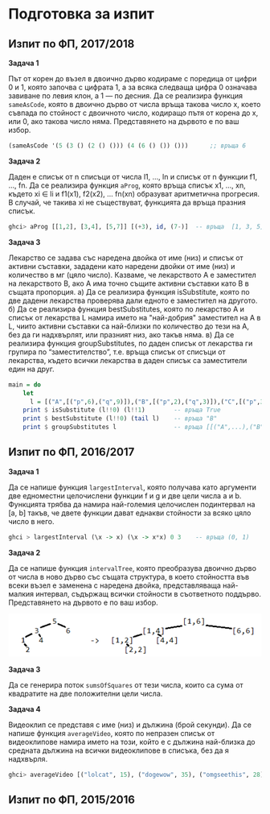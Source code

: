 # Подготовка за изпит

## Изпит по ФП, 2017/2018

**Задача 1**  

Път от корен до възел в двоично дърво кодираме с поредица от цифри 0 и 1, която започва с цифрата 1, а за всяка следваща цифра 0 означава завиване по левия клон, а 1 — по десния. Да се реализира функция `sameAsCode`, която в двоично дърво от числа връща такова число x, което съвпада по стойност с двоичното число, кодиращо пътя от корена до x, или 0, ако такова число няма. Представянето на дървото е по ваш избор.

```scheme
(sameAsCode '(5 (3 () (2 () ())) (4 (6 () ()) ()))      ;; връща 6
```

**Задача 2**  

Даден е списък от n списъци от числа l1, …, ln и списък от n функции f1, …, fn. Да се реализира функция `aProg`, която връща списък x1, …, xn, където xi ∈ li и f1(x1), f2(x2), ... fn(xn) образуват аритметична прогресия. В случай, че такива xi не съществуват, функцията да връща празния списък.

```haskell
ghci> aProg [[1,2], [3,4], [5,7]] [(+3), id, (7-)]  -- връща  [1, 3, 5]
```

**Задача 3**  

Лекарство се задава със наредена двойка от име (низ) и списък от активни съставки, зададени като наредени двойки от име (низ) и количество в мг (цяло число). Казваме, че лекарството A е заместител на лекарството B, ако A има точно същите активни съставки като B в същата пропорция.
a) Да се реализира функция isSubstitute, която по две дадени лекарства проверява дали едното е заместител на другото.
б) Да се реализира функция bestSubstitutes, която по лекарство A и списък от лекарства L намира името на "най-добрия" заместител на A в L, чиито активни съставки са най-близки по количество до тези на A, без да ги надхвърлят, или празният низ, ако такъв няма.
в) Да се реализира функция groupSubstitutes, по даден списък от лекарства ги групира по “заместителство”, т.е. връща списък от списъци от лекарства, където всички лекарства в даден списък са заместители един на друг.

```haskell
main = do
    let
      l = [("A",[("p",6),("q",9)]),("B",[("p",2),("q",3)]),("C",[("p",3)])]
    print $ isSubstitute (l!!0) (l!!1)        -- връща True
    print $ bestSubstitute (l!!0) (tail l)    -- връща "B"
    print $ groupSubstitutes l                -- връща [[("A",...),("B",...)],[("C",...)]]
```

## Изпит по ФП, 2016/2017

**Задача 1**

Да се напише функция `largestInterval`, която получава като аргументи две едноместни целочислени функции f и g и две цели числа a и b.  
Функцията трябва да намира най-големия целочислен подинтервал на [a, b] такъв, че двете функции дават еднакви стойности за всяко цяло число в него.

```haskell
ghci > largestInterval (\x -> x) (\x -> x*x) 0 3    -- връща (0, 1)
```

**Задача 2**

Да се напише функция `intervalTree`, която преобразува двоично дърво от числа в ново дърво със същата структура, в което стойността във всеки възел е заменена с наредена двойка, представляваща най-малкия интервал, съдържащ всички стойности в съответното поддърво. Представянето на дървото е по ваш избор.

![interval-tree](interval-tree.png)

**Задача 3**

Да се генерира поток `sumsOfSquares` от тези числа, които са сума от квадратите на две положителни цели числа.

**Задача 4**

Видеоклип се представя с име (низ) и дължина (брой секунди). Да се напише функция `averageVideo`, която по непразен списък от видеоклипове намира името на този, който е с дължина най-близка до средната дължина на всички видеоклипове в списъка, без да я надхвърля.

```haskell
ghci> averageVideo [("lolcat", 15), ("dogewow", 35), ("omgseethis", 28)]    -- връща "lolcat"
```

## Изпит по ФП, 2015/2016
